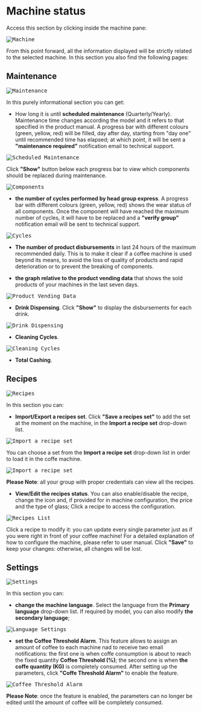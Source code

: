 # Machine status

Access this section by clicking inside the machine pane:

<kbd>![Machine](_images/machine-riquadro-eng.png)</kbd>

From this point forward, all the information displayed will be strictly related to the selected machine.
In this section you also find the following pages:

## Maintenance

<kbd>![Maintenance](_images/machine-manutenzione2-eng.png)</kbd>

In this purely informational section you can get:

- How long it is until **scheduled maintenance** (Quarterly/Yearly). Maintenance time changes according the model and it refers to that specified in the product manual. A progress bar with different colours (green, yellow, red) will be filled, day after day, starting from "day one" until recommended time has elapsed; at which point, it will be sent a **"maintenance required"** notification email to technical support.     


<kbd>![Scheduled Maintenance](_images/machine-manutenzione-program-eng.png)</kbd>

Click **"Show"** button below each progress bar to view which components should be replaced during maintenance.

<kbd>![Components](_images/machine-componenti-eng.png)</kbd>

- **the number of cycles performed by head group express**. A progress bar with different colours (green, yellow, red) shows the wear status of all components. Once the component will have reached the maximum number of cycles, it will have to be replaced and a **"verify group"** notification email will be sent to technical support.  


<kbd>![Cycles](_images/machine-cicli-eng.png)</kbd>

- **The number of product disbursements** in last 24 hours of the maximum recommended daily. This is to make it clear if a coffee machine is used beyond its means, to avoid the loss of quality of products and rapid deterioration or to prevent the breaking of components.

- **the graph relative to the product vending data** that shows the sold products of your machines in the last seven days.

 <kbd>![Product Vending Data](_images/machine-grafico-eng.png)</kbd>

- **Drink Dispensing**. Click **"Show"** to display the disbursements for each drink.


<kbd>![Drink Dispensing](_images/machine-erog-totali2-eng.png)</kbd>


- **Cleaning Cycles**.

<kbd>![Cleaning Cycles](_images/machine-lavaggi-eng.png)</kbd>

- **Total Cashing**.


     
 ## Recipes
 
 <kbd>![Recipes](_images/machine-ricette-eng.png)</kbd>
 
 In this section you can:
 
 - **Import/Export a recipes set**. Click **"Save a recipes set"** to add the set at the moment on the machine, in the **Import a recipe set** drop-down list. 
 
 
 <kbd>![Import a recipe set](_images/machine-salva-ricette-eng.png)</kbd>

You can choose a set from the **Import a recipe set** drop-down list in order to load it in the coffe machine.

 <kbd>![Import a recipe set](_images/machine-importa-ricette-eng.png)</kbd>

**Please Note**: all your group with proper credentials can view all the recipes. 

- **View/Edit the recipes status**. You can also enable/disable the recipe, change the icon and, if provided for in machine configuration, the price and the type of glass;
Click a recipe to access the configuration.

<kbd>![Recipes List](_images/machine-ricette-lista-eng.png)</kbd>

Click a recipe to modify it: you can update every single parameter just as if you were right in front of your coffee machine! For a detailed explanation of how to configure the machine, please refer to user manual. Click **"Save"** to keep your changes: otherwise, all changes will be lost.


 
 ## Settings
 
 <kbd>![Settings](_images/machine-impostazioni-eng.png)</kbd>
 
  In this section you can:
  
  - **change the machine language**. Select the language from the **Primary language** drop-down list.
 If required by model, you can also modify **the secondary language**;    
 
   <kbd>![Language Settings](_images/machine-lingua-eng.png)</kbd>
   
  - **set the Coffee Threshold Alarm**. This feature allows to assign an amount of coffee to each machine nad to receive two email notifications: the first one is when coffe consumption is about to reach the fixed quantity **Coffee Threshold (%)**; the second one is when **the coffe quantity (KG)** is completely consumed.
 After setting up the parameters, click **"Coffe Threshold Alarm"** to enable the feature.
  
<kbd>![Coffee Threshold Alarm](_images/machine-soglia-eng.png)</kbd> 


**Please Note**: once the feature is enabled, the parameters can no longer be edited until the amount of coffee will be completely consumed.








